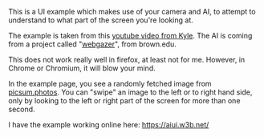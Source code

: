 This is a UI example which makes use of your camera and AI, to attempt to understand to what part of the screen you're looking at.

The example is taken from this [youtube video from Kyle](https://www.youtube.com/watch?v=6s2Ug-eVpVc). The AI is coming from a project called "[webgazer](https://webgazer.cs.brown.edu/)", from brown.edu.

This does not work really well in firefox, at least not for me. However, in Chrome or Chromium, it will blow your mind.

In the example page, you see a randomly fetched image from [picsum.photos](https://picsum.photos). You can "swipe" an image to the left or to right hand side, only by looking to the left or right part of the screen for more than one second.

I have the example working online here: https://aiui.w3b.net/
